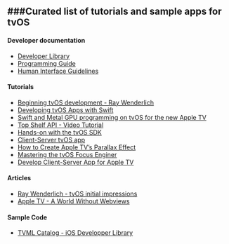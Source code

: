 ###Curated list of tutorials and sample apps for tvOS
--
#### Developer documentation
- [Developer Library](https://developer.apple.com/library/prerelease/tvos/navigation/)
- [Programming Guide](https://developer.apple.com/library/prerelease/tvos/documentation/General/Conceptual/AppleTV_PG/YourFirstAppleTVApp.html)
- [Human Interface Guidelines](https://developer.apple.com/tvos/human-interface-guidelines/)

#### Tutorials
- [Beginning tvOS development - Ray Wenderlich](http://www.raywenderlich.com/114886/beginning-tvos-development-with-tvml-tutorial)
- [Developing tvOS Apps with Swift](http://jamesonquave.com/blog/developing-tvos-apps-for-apple-tv-with-swift/)
- [Swift and Metal GPU programming on tvOS for the new Apple TV](http://memkite.com/blog/2015/09/09/swift-and-metal-gpu-programming-on-tvos-for-the-new-apple-tv/)
- [Top Shelf API - Video Tutorial](http://www.madeupbypeople.com/blog/2015/9/9/tvos-tutorial-make-apple-tv-apps)
- [Hands-on with the tvOS SDK](http://telliott.io/2015/09/15/hands-on-with-the-tvos-sdk.html)
- [Client-Server tvOS app](http://www.rockhoppertech.com/blog/apple-tv-tvos-hello-world-app-in-swift/)
- [How to Create Apple TV’s Parallax Effect](https://www.simononstartups.com/how-to-create-apple-tvs-parallax-effect/)
- [Mastering the tvOS Focus Enginer](http://nerds.airbnb.com/tvos-focus-engine/)
- [Develop Client-Server App for Apple TV](http://pragma.tv/tutorial/2015/09/11/Client-Server-App-On-Apple-TV.html)

#### Articles
- [Ray Wenderlich - tvOS initial impressions](http://www.raywenderlich.com/114313/tvos-initial-impressions)
- [Apple TV - A World Without Webviews](https://medium.com/@dlpasco/apple-tv-a-world-without-webkit-5c428a64a6dd)

#### Sample Code
- [TVML Catalog - iOS Developper Library](https://developer.apple.com/library/prerelease/tvos/samplecode/TVMLCatalog/Introduction/Intro.html)
